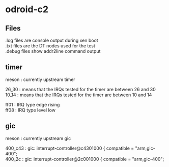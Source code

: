 # odroid-c2

## Files  

.log files are console output during xen boot  
.txt files are the DT nodes used for the test  
.debug files show addr2line command output  

## timer

meson : currently upstream timer  

26_30 : means that the IRQs tested for the timer are between 26 and 30  
10_14 : means that the IRQs tested for the timer are between 10 and 14  

ff01 : IRQ type edge rising  
ff08 : IRQ type level low  

## gic

meson   : currently upstream gic  

400_c43 : gic: interrupt-controller@c4301000 {  compatible = "arm,gic-400";  
400_2c  : gic: interrupt-controller@2c001000 {  compatible = "arm,gic-400";  

